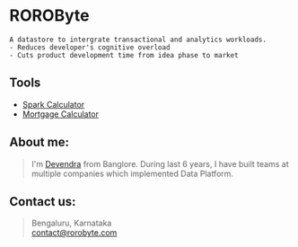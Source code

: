 # ROROByte
``` 
A datastore to intergrate transactional and analytics workloads.
- Reduces developer's cognitive overload
- Cuts product development time from idea phase to market
```
## Tools
- [Spark Calculator](https://www.rorobyte.com/spark-calculator)
- [Mortgage Calculator](https://www.rorobyte.com/mortgage-calculator#)

## About me:
> I'm [Devendra](http://linkedin.com/in/devendraparhate/) from Banglore. During last 6 years, I have built teams at multiple companies which implemented Data Platform.

## Contact us:
> Bengaluru, Karnataka <br>
> [contact@rorobyte.com](mailto:someone@example.com)
